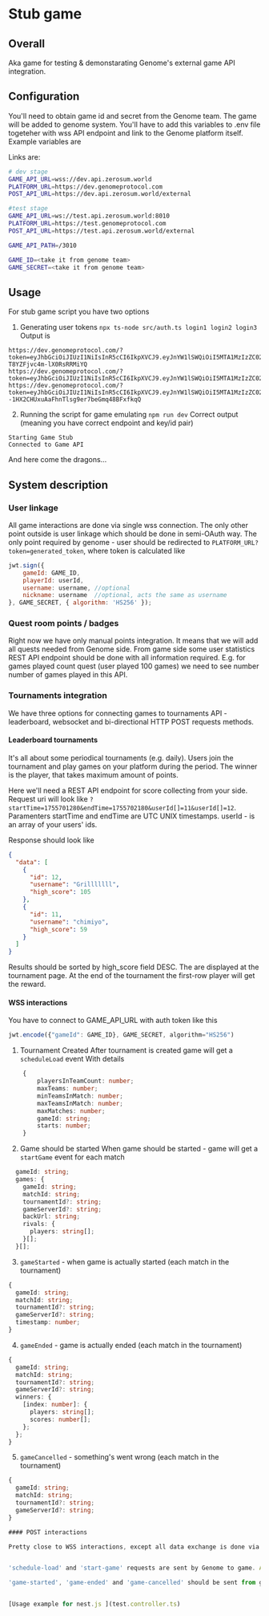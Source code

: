 # Stub game 

## Overall
Aka game for testing & demonstarating Genome's external game API integration.

## Configuration
You'll need to obtain game id and secret from the Genome team. The game will be added to genome system. You'll have to add this variables to .env file togeteher with wss API endpoint and link to the Genome platform itself. Example variables are

Links are:
```bash
# dev stage
GAME_API_URL=wss://dev.api.zerosum.world
PLATFORM_URL=https://dev.genomeprotocol.com
POST_API_URL=https://dev.api.zerosum.world/external

#test stage
GAME_API_URL=ws://test.api.zerosum.world:8010
PLATFORM_URL=https://test.genomeprotocol.com
POST_API_URL=https://test.api.zerosum.world/external

GAME_API_PATH=/3010

GAME_ID=<take it from genome team>
GAME_SECRET=<take it from genome team>
```

## Usage
For stub game script you have two options

1. Generating user tokens 
`npx ts-node src/auth.ts login1 login2 login3`
Output is 
```
https://dev.genomeprotocol.com/?token=eyJhbGciOiJIUzI1NiIsInR5cCI6IkpXVCJ9.eyJnYW1lSWQiOiI5MTA1MzIzZC02YjYyLTQyYWYtODdiMi0zZmQyOTIyYmIzZjIiLCJwbGF5ZXJJZCI6ImxvZ2luMSIsImlhdCI6MTc0MjgyNDg0OH0.iMWQKwm8f_ygf6C47ZE9-T8YZFjvc4m-lX0RsRRMiYQ
https://dev.genomeprotocol.com/?token=eyJhbGciOiJIUzI1NiIsInR5cCI6IkpXVCJ9.eyJnYW1lSWQiOiI5MTA1MzIzZC02YjYyLTQyYWYtODdiMi0zZmQyOTIyYmIzZjIiLCJwbGF5ZXJJZCI6ImxvZ2luMiIsImlhdCI6MTc0MjgyNDg0OH0.JBXmk1seUwDUaKnv_4UerWXpvvwdMfMP31MS_PoGHuk
https://dev.genomeprotocol.com/?token=eyJhbGciOiJIUzI1NiIsInR5cCI6IkpXVCJ9.eyJnYW1lSWQiOiI5MTA1MzIzZC02YjYyLTQyYWYtODdiMi0zZmQyOTIyYmIzZjIiLCJwbGF5ZXJJZCI6ImxvZ2luMyIsImlhdCI6MTc0MjgyNDg0OH0.QW0i0--1HX2CHUxuAaFhnTlsg9er7beGmq48BFxfkqQ
```

2. Running the script for game emulating
`npm run dev`
Correct output (meaning you have correct endpoint and key/id pair)
```
Starting Game Stub
Connected to Game API
```
And here come the dragons...

## System description
### User linkage
All game interactions are done via single wss connection. The only other point outside is user linkage which should be done in semi-OAuth way. The only point required by genome - user should be redirected to `PLATFORM_URL?token=generated_token`, where token is calculated like

```js
jwt.sign({
    gameId: GAME_ID,
    playerId: userId,
    username: username, //optional
    nickname: username  //optional, acts the same as username
}, GAME_SECRET, { algorithm: 'HS256' });
```

### Quest room points / badges
Right now we have only manual points integration. It means that we will add all quests needed from Genome side. From game side some user statistics REST API endpoint should be done with all information required. E.g. for games played count quest (user played 100 games) we need to see number number of games played in this API.

### Tournaments integration

We have three options for connecting games to tournaments API - leaderboard, websocket and bi-directional HTTP POST requests methods.

#### Leaderboard tournaments
It's all about some periodical tournaments (e.g. daily). Users join the tournament and play games on your platform during the period. The winner is the player, that takes maximum amount of points.

Here we'll need a REST API endpoint for score collecting from your side. 
Request uri will look like `?startTime=1755701280&endTime=1755702180&userId[]=11&userId[]=12`. Paramenters startTime and endTime are UTC UNIX timestamps. userId - is an array of your users' ids.

Response should look like
```json
{
  "data": [
    {
      "id": 12,
      "username": "Grilllllll",
      "high_score": 105
    },
    {
      "id": 11,
      "username": "chimiyo",
      "high_score": 59
    }
  ]
}
```
Results should be sorted by high_score field DESC. The are displayed at the tournament page. At the end of the tournament the first-row player will get the reward.

#### WSS interactions
You have to connect to GAME_API_URL with  auth token like this
```js
jwt.encode({"gameId": GAME_ID}, GAME_SECRET, algorithm="HS256")
```

1. Tournament Created
After tournament is created game will get a `scheduleLoad` event
With details
```ts
    {
        playersInTeamCount: number;
        maxTeams: number;
        minTeamsInMatch: number;
        maxTeamsInMatch: number;
        maxMatches: number;
        gameId: string;
        starts: number;
    }

```

2. Game should be started
When game should be started - game will get a `startGame` event for each match

```ts
  gameId: string;
  games: {
    gameId: string;
    matchId: string;
    tournamentId?: string;
    gameServerId?: string;    
    backUrl: string;
    rivals: {
      players: string[];
    }[];
  }[];

```
3. `gameStarted` - when game is actually started (each match in the tournament)

```ts
{
  gameId: string;
  matchId: string;
  tournamentId?: string;
  gameServerId?: string;
  timestamp: number;
}
```

4. `gameEnded` - game is actually ended (each match in the tournament)

```ts
{
  gameId: string;
  matchId: string;
  tournamentId?: string;
  gameServerId?: string;
  winners: {
    [index: number]: {
      players: string[];
      scores: number[];
    };
  };
}

```
5. `gameCancelled` - something's went wrong  (each match in the tournament)

```ts
{
  gameId: string;
  matchId: string;
  tournamentId?: string;
  gameServerId?: string;
}

#### POST interactions

Pretty close to WSS interactions, except all data exchange is done via POST HTTP requests. All requests should be done / checked with Bearer Authorization header, token should be generated the same way like WSS interactions. Data types sent are the same as for WSS interactions.


'schedule-load' and 'start-game' requests are sent by Genome to game. Also, game base url should be given to Genome team.

'game-started', 'game-ended' and 'game-cancelled' should be sent from game to Genome with the POST_API_URL as a base url for requests


[Usage example for nest.js ](test.controller.ts)

